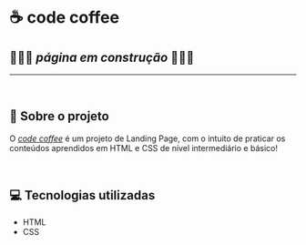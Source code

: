 <h1>☕ code coffee</h1>

<h2>🚧🚧🚧 <i>página em construção </i>🚧🚧🚧 </h2>

___
<br><h2> 🚀 Sobre o projeto </h2>
<p>O <a href="https://jvinicius-ribeiro.github.io/code-coffee"><i>code coffee</i></a> é um projeto de Landing Page, com o intuito de praticar os conteúdos aprendidos em HTML e CSS de nível intermediário e básico!</p><br>

<h2> 💻 Tecnologias utilizadas</h2>
<ul>
    <li>HTML
    <li>CSS
</ul>
